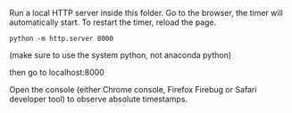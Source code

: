 Run a local HTTP server inside this folder. Go to the browser, the timer will automatically start. To restart the timer, reload the page.

```
python -m http.server 8000
```

(make sure to use the system python, not anaconda python)

then go to localhost:8000

Open the console (either Chrome console, Firefox Firebug or Safari developer tool) to observe absolute timestamps.

